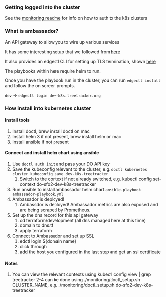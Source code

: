 ### Getting logged into the cluster

See the [monitoring readme](../monitoring/README.md) for info on how to auth to the k8s clusters

### What is ambassador?

An API gateway to allow you to wire up various services

It has some interesting setup that we followed from [here](https://www.getambassador.io/docs/latest/topics/install/helm/)

It also provides an edgectl CLI for setting up TLS termination, shown [here](https://github.com/datawire/ambassador-docs/blob/master/user-guide/getting-started.md)

The playbooks within here require helm to run.

Once you have the playbook run in the cluster, you can run `edgectl install` and follow the on screen prompts.

`dev` -> `edgectl login dev-k8s.treetracker.org`

### How install into kubernetes cluster

#### Install tools
1. Install doctl, brew install doctl on mac
1. Install helm 3 if not present, brew install helm on mac
1. Install ansible if not present

#### Connect and install helm chart using ansible
1. Use `doctl auth init` and pass your DO API key
1. Save the kubeconfig relevant to the cluster, e.g. `doctl kubernetes cluster kubeconfig save dev-k8s-treetracker`
    1. Switch to the context if not already switched, e.g. kubectl config set-context do-sfo2-dev-k8s-treetracker 
1. Run ansible to install ambassador helm chart `ansible-playbook ambassador-playbook.yml`
1. Ambassador is deployed! 
    1. Ambassdor is deployed! Ambassador metrics are also exposed and are being scraped by Prometheus.
1. Set up the dns record for this api gateway
    1. cd terraform/development (all dns managed here at this time)
    1. domain to dns.tf
    1. apply terraform
1. Connect to Ambassador and set up SSL
    1. edctl login ${domain name}
    1. click through
    1. add the host you configured in the last step and get an ssl certificate


#### Notes
1. You can view the relevant contexts using kubectl config view | grep treetracker 2-4 can be done using ./monitoring/doctl_setup.sh CLUSTER_NAME, e.g. ./monitoring/doctl_setup.sh do-sfo2-dev-k8s-treetracker

